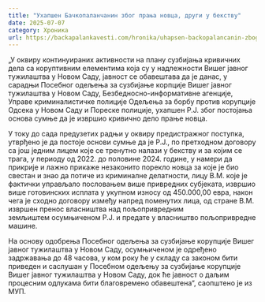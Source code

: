```yaml
---
title: "Ухапшен Бачкопаланчанин због прања новца, други у бекству"
date: 2025-07-07
category: Хроника
url: https://backapalankavesti.com/hronika/uhapsen-backopalancanin-zbog-pranja-novca-drugi-u-bekstvu/
---
```


„У оквиру континуираних активности на плану сузбијања кривичних дела са коруптивним елементима која су у надлежности Вишег јавног тужилаштва у Новом Саду, јавност се обавештава да је данас, у сарадњи Посебног одељења за сузбијање корпције Вишег јавног тужилаштва у Новом Саду, Безбедносно-информативне агенције, Управе криминалистичке полиције Одељења за борбу против корупције Одсека у Новом Саду и Пореске полиције, ухапшен Р.Ј. због постојања основа сумње да је извршио кривично дело прање новца.

У току до сада предузетих радњи у оквиру предистражног поступка, утврђено је да постоје основи сумње да је Р.Ј., по претходном договору са још једним лицем које се тренутно налази у бекству и за којим се трага, у периоду од 2022. до половине 2024. године, у намери да прикрије и лажно прикаже незаконито порекло новца за које је био свестан и знао да потиче из криминалне делатности, лицу В.М. које је фактички управљало пословањем више привредних субјеката, извршио више готовинских исплата у укупном износу од 450.000,00 евра, након чега је сходно договору између напред поменутих лица, од стране В.М. извршен пренос власништва над пољопривредним земљиштем осумњиченом Р.Ј. и предате у власништво пољопривредне машине.

На основу одобрења Посебног одељења за сузбијање корупције Вишег јавног тужилаштва у Новом Саду, осумњиченом је одређено задржавања до 48 часова, у ком року ће у складу са законом бити приведен и саслушан у Посебном одељењу за сузбијање корупције Вишег јавног тужилаштва у Новом Саду, док ће јавност о даљим процесним одлукама бити благовремено обавештена“, саопштено је из МУП.
